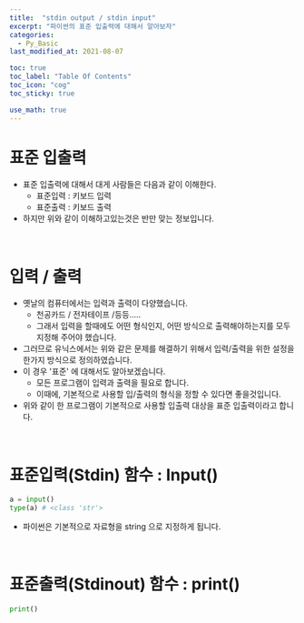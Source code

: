 ```yaml
---
title:  "stdin output / stdin input"
excerpt: "파이썬의 표준 입출력에 대해서 알아보자"
categories:
  - Py_Basic
last_modified_at: 2021-08-07

toc: true
toc_label: "Table Of Contents"
toc_icon: "cog"
toc_sticky: true

use_math: true
---
```


# 표준 입출력

- 표준 입출력에 대해서 대게 사람들은 다음과 같이 이해한다. 
  - 표준입력 : 키보드 입력
  - 표준출력 : 키보드 출력
- 하지만 위와 같이 이해하고있는것은 반만 맞는 정보입니다. 

<br>

# 입력 / 출력

- 옛날의 컴퓨터에서는 입력과 출력이 다양했습니다. 
  - 천공카드 / 전자테이프 /등등..... 
  - 그래서 입력을 할때에도 어떤 형식인지, 어떤 방식으로 출력해야하는지를 모두 지정해 주어야 했습니다.
- 그러므로 유닉스에서는 위와 같은 문제를 해결하기 위해서 입력/출력을 위한 설정을 한가지 방식으로 정의하였습니다. 
- 이 경우 '표준'  에 대해서도 알아보겠습니다.
  - 모든 프로그램이 입력과 출력을 필요로 합니다.
  - 이때에, 기본적으로 사용할 입/출력의 형식을 정할 수 있다면 좋을것입니다.
- 위와 같이 한 프로그램이 기본적으로 사용할 입출력 대상을 표준 입출력이라고 합니다. 

<BR>

# 표준입력(Stdin) 함수 : Input()

```python
a = input()
type(a) # <class 'str'>
```

- 파이썬은 기본적으로 자료형을 string 으로 지정하게 됩니다. 

<br>

# 표준출력(Stdinout) 함수 : print()

```python
print()
```

